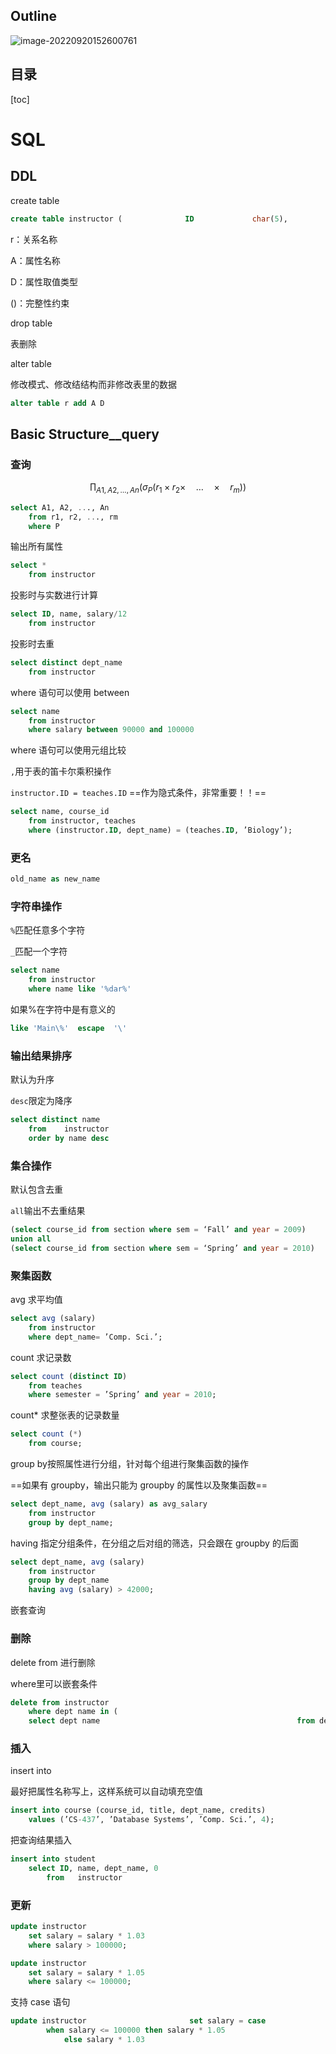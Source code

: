 ## Outline

![image-20220920152600761](https://wangleidetuchuang.oss-cn-beijing.aliyuncs.com/img/image-20220920152600761.png)

## 目录

[toc]

# SQL

## DDL

create table

```sql
create table instructor (              ID             char(5),             name           varchar(20) not null,                      dept_name      varchar(20),                      salary         numeric(8,2),                      primary key (ID),                      foreign key (dept_name) references department);
```

r：关系名称

A：属性名称

D：属性取值类型

()：完整性约束



drop table

表删除



alter table

修改模式、修改结结构而非修改表里的数据

```sql
alter table r add A D
```

## Basic Structure__query

### 查询


$$
\prod_{A 1, A 2, \ldots, A n}\left(\sigma_P\left(r_1 \times r_2 \times \quad \ldots \quad \times \quad r_m\right)\right)
$$
```sql
select A1, A2, ..., An
	from r1, r2, ..., rm
	where P
```

输出所有属性

```sql
select *
	from instructor
```

投影时与实数进行计算

```sql
select ID, name, salary/12
	from instructor
```

投影时去重

````sql
select distinct dept_name	
	from instructor
````

where 语句可以使用 between

```sql
select name
	from instructor
	where salary between 90000 and 100000
```

where 语句可以使用元组比较

`,`用于表的笛卡尔乘积操作

`instructor.ID = teaches.ID` ==作为隐式条件，非常重要！！==

```sql
select name, course_id
	from instructor, teaches
	where (instructor.ID, dept_name) = (teaches.ID, ’Biology’);
```

### 更名

```sql
old_name as new_name 
```

### 字符串操作

`%`匹配任意多个字符

`_`匹配一个字符

```sql
select name
	from instructor
	where name like '%dar%' 
```

如果%在字符中是有意义的

```sql
like 'Main\%'  escape  '\' 
```

### 输出结果排序

默认为升序

`desc`限定为降序

```sql
select distinct name
	from    instructor
	order by name desc
```

### 集合操作

默认包含去重

`all`输出不去重结果

```sql
(select course_id from section where sem = ‘Fall’ and year = 2009)
union all
(select course_id from section where sem = ‘Spring’ and year = 2010)
```

### 聚集函数

avg 求平均值

```sql
select avg (salary)
	from instructor
	where dept_name= ’Comp. Sci.’;
```



count 求记录数

```sql
select count (distinct ID)
	from teaches
	where semester = ’Spring’ and year = 2010;
```

count* 求整张表的记录数量

```sql
select count (*)
	from course;
```

group by按照属性进行分组，针对每个组进行聚集函数的操作

==如果有 groupby，输出只能为 groupby 的属性以及聚集函数==

```sql
select dept_name, avg (salary) as avg_salary
	from instructor
	group by dept_name;
```

having 指定分组条件，在分组之后对组的筛选，只会跟在 groupby 的后面

```sql
select dept_name, avg (salary)
	from instructor
	group by dept_name
	having avg (salary) > 42000;
```

嵌套查询

### 删除

delete from 进行删除

where里可以嵌套条件

```sql
delete from instructor
	where dept name in (
    select dept name                                 			from department                                  			where building = ’Watson’);
```

### 插入

insert into

最好把属性名称写上，这样系统可以自动填充空值

```sql
insert into course (course_id, title, dept_name, credits)
	values (’CS-437’, ’Database Systems’, ’Comp. Sci.’, 4);
```

把查询结果插入

```sql
insert into student
	select ID, name, dept_name, 0         
		from   instructor
```

### 更新



```sql
update instructor  
	set salary = salary * 1.03
	where salary > 100000;  

update instructor 
	set salary = salary * 1.05 
	where salary <= 100000;
```

支持 case 语句

```sql
update instructor               		set salary = case    
		when salary <= 100000 then salary * 1.05
    		else salary * 1.03                                   				 end

```

